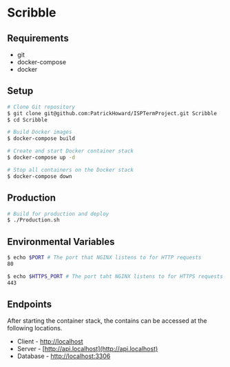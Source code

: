 # Scribble

## Requirements
- git
- docker-compose
- docker

## Setup
```bash
# Clone Git repository
$ git clone git@github.com:PatrickHoward/ISPTermProject.git Scribble
$ cd Scribble

# Build Docker images
$ docker-compose build

# Create and start Docker container stack
$ docker-compose up -d

# Stop all containers on the Docker stack
$ docker-compose down
```

## Production
```bash
# Build for production and deploy
$ ./Production.sh
```

## Environmental Variables
```bash
$ echo $PORT # The port that NGINX listens to for HTTP requests
80

$ echo $HTTPS_PORT # The port taht NGINX listens to for HTTPS requests
443
```

## Endpoints
After starting the container stack, the contains can be accessed at the following locations.

- Client - [http://localhost](http://localhost)
- Server - [http://api.localhost](http://api.localhost)
- Database - [http://localhost:3306](http://localhost:3306)

